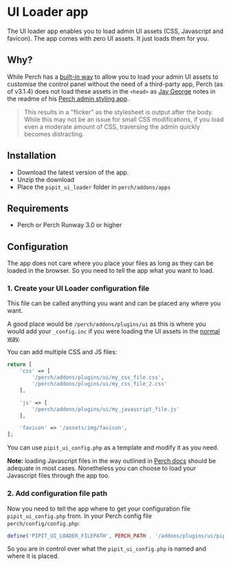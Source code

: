# UI Loader app

The UI loader app enables you to load admin UI assets (CSS, Javascript and favicon). The app comes with zero UI assets. It just loads them for you.


## Why?

While Perch has a [built-in way](https://docs.grabaperch.com/api/custom-ui/) to allow you to load your admin UI assets to customise the control panel without the need of a third-party app, Perch (as of v3.1.4) does not load these assets in the `<head>` as [Jay George](https://github.com/JayGeorge) notes in the readme of his [Perch admin styling app](https://github.com/JayGeorge/jaygeorge_perch_admin_style#why-you-wouldnt-just-follow-the-default-ui-customisation-documentation).

> This results in a "flicker" as the stylesheet is output after the body. While this may not be an issue for small CSS modifications, if you load even a moderate amount of CSS, traversing the admin quickly becomes distracting.


## Installation
* Download the latest version of the app.
* Unzip the download
* Place the `pipit_ui_loader` folder in `perch/addons/apps`

## Requirements
* Perch or Perch Runway 3.0 or higher


## Configuration

The app does not care where you place your files as long as they can be loaded in the browser. So you need to tell the app what you want to load.

### 1. Create your UI Loader configuration file

This file can be called anything you want and can be placed any where you want. 

A good place would be `/perch/addons/plugins/ui` as this is where you would add your `_config.inc` if you were loading the UI assets in the [normal way](https://docs.grabaperch.com/api/custom-ui/).

You can add multiple CSS and JS files:

```php
return [
    'css' => [
        '/perch/addons/plugins/ui/my_css_file.css',
        '/perch/addons/plugins/ui/my_css_file_2.css'
    ],

    'js' => [
        '/perch/addons/plugins/ui/my_javascript_file.js'
    ],

    'favicon' => '/assets/img/favicon',
];
```

You can use `pipit_ui_config.php` as a template and modify it as you need.


**Note:** loading Javascript files in the way outlined in [Perch docs](https://docs.grabaperch.com/api/custom-ui/) should be adequate in most cases. Nonetheless you can choose to load your Javascript files through the app too.



### 2. Add configuration file path

Now you need to tell the app where to get your configuration file `pipit_ui_config.php` from. In your Perch config file `perch/config/config.php`:


```php
define('PIPIT_UI_LOADER_FILEPATH', PERCH_PATH . '/addons/plugins/ui/pipit_ui_config.php');
```

So you are in control over what the `pipit_ui_config.php` is named and where it is placed.